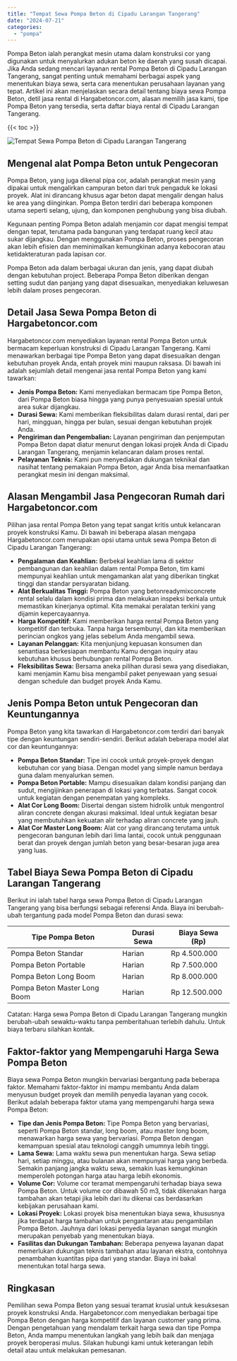 ```yaml
---
title: "Tempat Sewa Pompa Beton di Cipadu Larangan Tangerang"
date: "2024-07-21"
categories: 
  - "pompa"
---
```




Pompa Beton ialah perangkat mesin utama dalam konstruksi cor yang digunakan untuk menyalurkan adukan beton ke daerah yang susah dicapai. Jika Anda sedang mencari layanan rental Pompa Beton di Cipadu Larangan Tangerang, sangat penting untuk memahami berbagai aspek yang menentukan biaya sewa, serta cara menentukan perusahaan layanan yang tepat. Artikel ini akan menjelaskan secara detail tentang biaya sewa Pompa Beton, detil jasa rental di Hargabetoncor.com, alasan memilih jasa kami, tipe Pompa Beton yang tersedia, serta daftar biaya rental di Cipadu Larangan Tangerang.

{{< toc >}}

![Tempat Sewa Pompa Beton di Cipadu Larangan Tangerang](https://hargareadymixid.github.io/pompa/concrete-pump%20(9).png)

## Mengenal alat Pompa Beton untuk Pengecoran

Pompa Beton, yang juga dikenal pipa cor, adalah perangkat mesin yang dipakai untuk mengalirkan campuran beton dari truk pengaduk ke lokasi proyek. Alat ini dirancang khusus agar beton dapat mengalir dengan halus ke area yang diinginkan. Pompa Beton terdiri dari beberapa komponen utama seperti selang, ujung, dan komponen penghubung yang bisa diubah.

Kegunaan penting Pompa Beton adalah menjamin cor dapat mengisi tempat dengan tepat, terutama pada bangunan yang terdapat ruang kecil atau sukar dijangkau. Dengan menggunakan Pompa Beton, proses pengecoran akan lebih efisien dan meminimalkan kemungkinan adanya kebocoran atau ketidakteraturan pada lapisan cor.

Pompa Beton ada dalam berbagai ukuran dan jenis, yang dapat diubah dengan kebutuhan project. Beberapa Pompa Beton diberikan dengan setting sudut dan panjang yang dapat disesuaikan, menyediakan keluwesan lebih dalam proses pengecoran.

## Detail Jasa Sewa Pompa Beton di Hargabetoncor.com

Hargabetoncor.com menyediakan layanan rental Pompa Beton untuk bermacam keperluan konstruksi di Cipadu Larangan Tangerang. Kami menawarkan berbagai tipe Pompa Beton yang dapat disesuaikan dengan kebutuhan proyek Anda, entah proyek mini maupun raksasa. Di bawah ini adalah sejumlah detail mengenai jasa rental Pompa Beton yang kami tawarkan:

- **Jenis Pompa Beton:** Kami menyediakan bermacam tipe Pompa Beton, dari Pompa Beton biasa hingga yang punya penyesuaian spesial untuk area sukar dijangkau.
- **Durasi Sewa:** Kami memberikan fleksibilitas dalam durasi rental, dari per hari, mingguan, hingga per bulan, sesuai dengan kebutuhan projek Anda.
- **Pengiriman dan Pengembalian:** Layanan pengiriman dan penjemputan Pompa Beton dapat diatur menurut dengan lokasi projek Anda di Cipadu Larangan Tangerang, menjamin kelancaran dalam proses rental.
- **Pelayanan Teknis:** Kami pun menyediakan dukungan teknikal dan nasihat tentang pemakaian Pompa Beton, agar Anda bisa memanfaatkan perangkat mesin ini dengan maksimal.

## Alasan Mengambil Jasa Pengecoran Rumah dari Hargabetoncor.com

Pilihan jasa rental Pompa Beton yang tepat sangat kritis untuk kelancaran proyek konstruksi Kamu. Di bawah ini beberapa alasan mengapa Hargabetoncor.com merupakan opsi utama untuk sewa Pompa Beton di Cipadu Larangan Tangerang:

- **Pengalaman dan Keahlian:** Berbekal keahlian lama di sektor pembangunan dan keahlian dalam rental Pompa Beton, tim kami mempunyai keahlian untuk mengamankan alat yang diberikan tingkat tinggi dan standar persyaratan bidang.
- **Alat Berkualitas Tinggi:** Pompa Beton yang betonreadymixconcrete rental selalu dalam kondisi prima dan melakukan inspeksi berkala untuk memastikan kinerjanya optimal. Kita memakai peralatan terkini yang dijamin kepercayaannya.
- **Harga Kompetitif:** Kami memberikan harga rental Pompa Beton yang kompetitif dan terbuka. Tanpa harga tersembunyi, dan kita memberikan perincian ongkos yang jelas sebelum Anda mengambil sewa.
- **Layanan Pelanggan:** Kita menjunjung kepuasan konsumen dan senantiasa berkesiapan membantu Kamu dengan inquiry atau kebutuhan khusus berhubungan rental Pompa Beton.
- **Fleksibilitas Sewa:** Bersama aneka pilihan durasi sewa yang disediakan, kami menjamin Kamu bisa mengambil paket penyewaan yang sesuai dengan schedule dan budget proyek Anda Kamu.

## Jenis Pompa Beton untuk Pengecoran dan Keuntungannya

Pompa Beton yang kita tawarkan di Hargabetoncor.com terdiri dari banyak tipe dengan keuntungan sendiri-sendiri. Berikut adalah beberapa model alat cor dan keuntungannya:

- **Pompa Beton Standar:** Tipe ini cocok untuk proyek-proyek dengan kebutuhan cor yang biasa. Dengan model yang simple namun berdaya guna dalam menyalurkan semen.
- **Pompa Beton Portable:** Mampu disesuaikan dalam kondisi panjang dan sudut, mengijinkan penerapan di lokasi yang terbatas. Sangat cocok untuk kegiatan dengan penempatan yang kompleks.
- **Alat Cor Long Boom:** Disertai dengan sistem hidrolik untuk mengontrol aliran concrete dengan akurasi maksimal. Ideal untuk kegiatan besar yang membutuhkan kekuatan alir terhadap aliran concrete yang jauh.
- **Alat Cor Master Long Boom:** Alat cor yang dirancang terutama untuk pengecoran bangunan lebih dari lima lantai, cocok untuk penggunaan berat dan proyek dengan jumlah beton yang besar-besaran juga area yang luas.

## Tabel Biaya Sewa Pompa Beton di Cipadu Larangan Tangerang

Berikut ini ialah tabel harga sewa Pompa Beton di Cipadu Larangan Tangerang yang bisa berfungsi sebagai referensi Anda. Biaya ini berubah-ubah tergantung pada model Pompa Beton dan durasi sewa:

| Tipe Pompa Beton | Durasi Sewa | Biaya Sewa (Rp) |
| --- | --- | --- |
| Pompa Beton Standar | Harian | Rp 4.500.000 |
| Pompa Beton Portable | Harian | Rp 7.500.000 |
| Pompa Beton Long Boom | Harian | Rp 8.000.000 |
| Pompa Beton Master Long Boom | Harian | Rp 12.500.000 |

Catatan: Harga sewa Pompa Beton di Cipadu Larangan Tangerang mungkin berubah-ubah sewaktu-waktu tanpa pemberitahuan terlebih dahulu. Untuk biaya terbaru silahkan kontak.

## Faktor-faktor yang Mempengaruhi Harga Sewa Pompa Beton

Biaya sewa Pompa Beton mungkin bervariasi bergantung pada beberapa faktor. Memahami faktor-faktor ini mampu membantu Anda dalam menyusun budget proyek dan memilih penyedia layanan yang cocok. Berikut adalah beberapa faktor utama yang mempengaruhi harga sewa Pompa Beton:

- **Tipe dan Jenis Pompa Beton:** Tipe Pompa Beton yang bervariasi, seperti Pompa Beton standar, long boom, atau master long boom, menawarkan harga sewa yang bervariasi. Pompa Beton dengan kemampuan spesial atau teknologi canggih umumnya lebih tinggi.
- **Lama Sewa:** Lama waktu sewa pun menentukan harga. Sewa setiap hari, setiap minggu, atau bulanan akan mempunyai harga yang berbeda. Semakin panjang jangka waktu sewa, semakin luas kemungkinan memperoleh potongan harga atau harga lebih ekonomis.
- **Volume Cor:** Volume cor teramat mempengaruhi terhadap biaya sewa Pompa Beton. Untuk volume cor dibawah 50 m3, tidak dikenakan harga tambahan akan tetapi jika lebih dari itu dikenai cas berdasarkan kebijakan perusahaan kami.
- **Lokasi Proyek:** Lokasi proyek bisa menentukan biaya sewa, khususnya jika terdapat harga tambahan untuk pengantaran atau pengambilan Pompa Beton. Jauhnya dari lokasi penyedia layanan sangat mungkin merupakan penyebab yang menentukan biaya.
- **Fasilitas dan Dukungan Tambahan:** Beberapa penyewa layanan dapat memerlukan dukungan teknis tambahan atau layanan ekstra, contohnya penambahan kuantitas pipa dari yang standar. Biaya ini bakal menentukan total harga sewa.

## Ringkasan

Pemilihan sewa Pompa Beton yang sesuai teramat krusial untuk kesuksesan proyek konstruksi Anda. Hargabetoncor.com menyediakan berbagai tipe Pompa Beton dengan harga kompetitif dan layanan customer yang prima. Dengan pengetahuan yang mendalam terkait harga sewa dan tipe Pompa Beton, Anda mampu menentukan langkah yang lebih baik dan menjaga proyek beroperasi mulus. Silakan hubungi kami untuk keterangan lebih detail atau untuk melakukan pemesanan.
